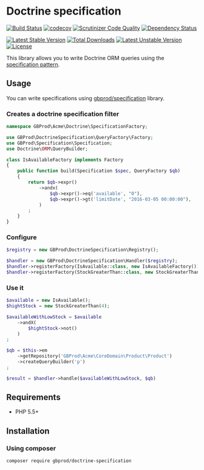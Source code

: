# Doctrine specification

[![Build Status](https://travis-ci.org/gbprod/doctrine-specification.svg?branch=master)](https://travis-ci.org/gbprod/doctrine-specification)
[![codecov](https://codecov.io/gh/gbprod/doctrine-specification/branch/master/graph/badge.svg)](https://codecov.io/gh/gbprod/doctrine-specification)
[![Scrutinizer Code Quality](https://scrutinizer-ci.com/g/gbprod/doctrine-specification/badges/quality-score.png?b=master)](https://scrutinizer-ci.com/g/gbprod/doctrine-specification/?branch=master)
[![Dependency Status](https://www.versioneye.com/user/projects/574a9bc8ce8d0e004130d330/badge.svg)](https://www.versioneye.com/user/projects/574a9bc8ce8d0e004130d330)

[![Latest Stable Version](https://poser.pugx.org/gbprod/doctrine-specification/v/stable)](https://packagist.org/packages/gbprod/doctrine-specification)
[![Total Downloads](https://poser.pugx.org/gbprod/doctrine-specification/downloads)](https://packagist.org/packages/gbprod/doctrine-specification)
[![Latest Unstable Version](https://poser.pugx.org/gbprod/doctrine-specification/v/unstable)](https://packagist.org/packages/gbprod/doctrine-specification)
[![License](https://poser.pugx.org/gbprod/doctrine-specification/license)](https://packagist.org/packages/gbprod/doctrine-specification)

This library allows you to write Doctrine ORM queries using the [specification pattern](http://en.wikipedia.org/wiki/Specification_pattern).

## Usage

You can write specifications using [gbprod/specification](https://github.com/gbprod/specification) library.

### Creates a doctrine specification filter

```php
namespace GBProd\Acme\Doctrine\SpecificationFactory;

use GBProd\DoctrineSpecification\QueryFactory\Factory;
use GBProd\Specification\Specification;
use Doctrine\ORM\QueryBuilder;

class IsAvailableFactory implements Factory
{
    public function build(Specification $spec, QueryFactory $qb)
    {
        return $qb->expr()
            ->andx(
                $qb->expr()->eq('available', "0"),
                $qb->expr()->gt('limitDate', "2016-03-05 00:00:00"),
            )
        ;
    }
}
```

### Configure

```php
$registry = new GBProd\DoctrineSpecification\Registry();

$handler = new GBProd\DoctrineSpecification\Handler($registry);
$handler->registerFactory(IsAvailable::class, new IsAvailableFactory());
$handler->registerFactory(StockGreaterThan::class, new StockGreaterThanFactory());
```

### Use it

```php
$available = new IsAvailable();
$hightStock = new StockGreaterThan(4);

$availableWithLowStock = $available
    ->andX(
        $hightStock->not()
    )
;

$qb = $this->em
    ->getRepository('GBProd\Acme\CoreDomain\Product\Product')
    ->createQueryBuilder('p')
;

$result = $handler->handle($availableWithLowStock, $qb)
```

## Requirements

 * PHP 5.5+

## Installation

### Using composer

```bash
composer require gbprod/doctrine-specification
```
